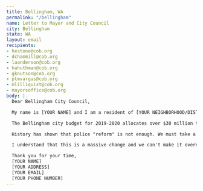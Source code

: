 ```yaml
---
title: Bellingham, WA
permalink: "/bellingham"
name: Letter to Mayor and City Council
city: Bellingham
state: WA
layout: email
recipients:
- hestone@cob.org
- dchammill@cob.org​
- laanderson@cob.org
- hahuthman@cob.org
- gknutson@cob.org
- ptmvargas@cob.org​
- mlilliquist@cob.org​
- mayorsoffice@cob.org
body: |-
  Dear Bellingham City Council,

  My name is [YOUR NAME] and I am a resident of [YOUR NEIGHBORHOOD/DISTRICT]. I am writing to demand that the Bellingham City Council adopt a city budget that prioritizes community wellbeing, and redirects funding away from the police.

  The Bellingham city budget for 2019-2020 allocates over $30 million to the police department, about a third of the total budget. I demand that the City Council begin meaningfully defunding the Bellingham Police Department and re-allocating those funds to programs proven to more effectively promote a safe and equitable community: community-based mental health services, substance abuse treatment services, affordable housing programs, and more. I demand a budget that reflects the actual needs of Bellingham residents.

  History has shown that police "reform" is not enough. We must take a hard look at the ways that the current system in place fails to serve--and in fact actively harms--our community, and come together to reimagine the role of police in our city. Our town is small, close-knit, and empathetic, and defunding the police and reallocating that funding towards social services would make this an even more amazing place to live.

  I understand that this is a massive change and we can't make it overnight, and that Bellingham also faces huge challenges dealing with coronavirus, but please do not spend too much time with forums and community tours. I demand an immediate commitment to action on defunding the police.

  Thank you for your time,
  [YOUR NAME]
  [YOUR ADDRESS]
  [YOUR EMAIL]
  [YOUR PHONE NUMBER]
---
```


